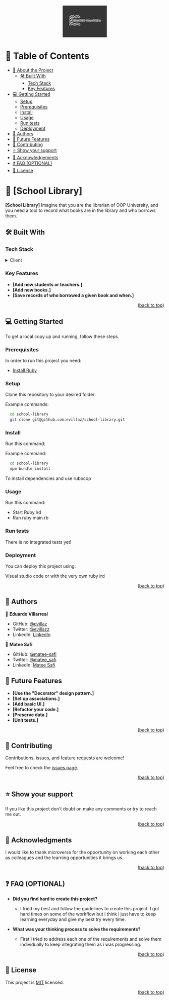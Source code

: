 <a name="readme-top"></a>

<!--
HOW TO USE:
This is an example of how you may give instructions on setting up your project locally.

Modify this file to match your project and remove sections that don't apply.

REQUIRED SECTIONS:
- Table of Contents
- About the Project
  - Built With
- Getting Started
- Authors
- Future Features
- Contributing
- Show your support
- Acknowledgements
- License

OPTIONAL SECTIONS:
- FAQ

After you're finished please remove all the comments and instructions!
-->

<div align="center">
  <!-- You are encouraged to replace this logo with your own! Otherwise you can also remove it. -->
  <img src="logo.png" alt="logo" width="140"  height="auto" />
  <br/>

</div>

<!-- TABLE OF CONTENTS -->

# 📗 Table of Contents

- [📖 About the Project](#about-project)
  - [🛠 Built With](#built-with)
    - [Tech Stack](#tech-stack)
    - [Key Features](#key-features)
- [💻 Getting Started](#getting-started)
  - [Setup](#setup)
  - [Prerequisites](#prerequisites)
  - [Install](#install)
  - [Usage](#usage)
  - [Run tests](#run-tests)
  - [Deployment](#triangular_flag_on_post-deployment)
- [👥 Authors](#authors)
- [🔭 Future Features](#future-features)
- [🤝 Contributing](#contributing)
- [⭐️ Show your support](#support)
- [🙏 Acknowledgements](#acknowledgements)
- [❓ FAQ (OPTIONAL)](#faq)
- [📝 License](#license)

<!-- PROJECT DESCRIPTION -->

# 📖 [School Library] <a name="about-project"></a>
**[School Library]** Imagine that you are the librarian of OOP University, and you need a tool to record what books are in the library and who borrows them. 


## 🛠 Built With <a name="built-with"></a>

### Tech Stack <a name="tech-stack"></a>

<details>
  <summary>Client</summary>
  <ul>
    <li><a href="">Ruby</a></li>
  </ul>
</details>

<!--
<details>
  <summary>Server</summary>
  <ul>
    <li><a href="">React</a></li>
  </ul>
</details>

<details>
<summary>Database</summary>
  <ul>
    <li><a href="https://api.spacexdata.com"> SpaceX API</a></li>
  </ul>
</details>
 -->
<!-- Features -->

### Key Features <a name="key-features"></a>

- **[Add new students or teachers.]**
- **[Add new books.]**
- **[Save records of who borrowed a given book and when.]**


<p align="right">(<a href="#readme-top">back to top</a>)</p>

<!-- GETTING STARTED -->

## 💻 Getting Started <a name="getting-started"></a>

To get a local copy up and running, follow these steps.

### Prerequisites

In order to run this project you need:
- [Install Ruby](https://www.ruby-lang.org/en/documentation/installation/)

### Setup

Clone this repository to your desired folder:


Example commands:

```sh
  cd school-library
  git clone git@github.com:evillaz/school-library.git
```
### Install

Run this command: 

Example command:

```sh
  cd school-library
  npm bundle install
```

To install dependencies and use rubocop

### Usage

Run this command: 
- Start Ruby ird
- Run ruby main.rb
<!--
Example command:

```sh
  cd space-travelers-hub
  npm start
```
-->

### Run tests

There is no integrated tests yet!
<!--

Example command:

```sh
  cd space-travelers-hub
  npm test
```
-->
### Deployment


You can deploy this project using:

Visual studio code or with the very own ruby ird

<p align="right">(<a href="#readme-top">back to top</a>)</p>
 
<!-- AUTHORS -->

## 👥 Authors <a name="authors"></a>

👤 **Eduardo Villarreal**

- GitHub: [@evillaz](https://github.com/evillaz)
- Twitter: [@evillazz](https://twitter.com/evillazz)
- LinkedIn: [LinkedIn](https://linkedin.com/in/eduardo-villarreal-144a8925a)

👤 **Matee Safi**

- GitHub: [@matee-safi](https://github.com/matee-safi)
- Twitter: [@matee_safi](https://twitter.com/matee_safi)
- LinkedIn: [Matee Safi](https://linkedin.com/in/matee-safi)

<!-- FUTURE FEATURES -->

## 🔭 Future Features <a name="future-features"></a>

- **[Use the "Decorator" design pattern.]**
- **[Set up associations.]**
- **[Add basic UI.]**
- **[Refactor your code.]**
- **[Preserve data.]**
- **[Unit tests.]**


<p align="right">(<a href="#readme-top">back to top</a>)</p>

<!-- CONTRIBUTING -->

## 🤝 Contributing <a name="contributing"></a>

Contributions, issues, and feature requests are welcome!

Feel free to check the [issues page](../../issues/).

<p align="right">(<a href="#readme-top">back to top</a>)</p>

<!-- SUPPORT -->

## ⭐️ Show your support <a name="support"></a>

If you like this project  don't doubt on make any comments or try to reach me out.

<p align="right">(<a href="#readme-top">back to top</a>)</p>

<!-- ACKNOWLEDGEMENTS -->

## 🙏 Acknowledgments <a name="acknowledgements"></a>

<!-- Give credit to everyone who inspired your codebase. -->

I would like to thank microverse for the opportunity on working each other as colleagues and the learning opportunities it brings us.

<p align="right">(<a href="#readme-top">back to top</a>)</p>

<!-- FAQ (optional) -->

## ❓ FAQ (OPTIONAL) <a name="faq"></a>

- **Did you find hard to create this project?**

  - I tried my best and follow the guidelines to create this project. I got hard times on some of the workflow but i think i just have to keep learning everyday and give my best try every time.

- **What was your thinking process to solve the requirements?**

  - First i tried to address each one of the requirements and solve them individually to keep integrating them as i was progressing.

<p align="right">(<a href="#readme-top">back to top</a>)</p>

<!-- LICENSE -->

## 📝 License <a name="license"></a>

This project is [MIT](/LICENSE.md) licensed.

<p align="right">(<a href="#readme-top">back to top</a>)</p>
